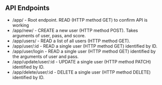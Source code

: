 ## API Endpoints
- /app/ - Root endpoint. READ (HTTP method GET) to confirm API is working
- /app/new/ - CREATE a new user (HTTP method POST). Takes arguments of user, pass, and score.
- /app/users/ - READ a list of all users (HTTP method GET). 
- /app/user/:id - READ a single user (HTTP method GET) identified by ID.
- /app/user/login - READ a single user (HTTP method GET) identified by the arguments of user and pass.
- /app/update/user/:id - UPDATE a single user (HTTP method PATCH) identified by ID.
- /app/delete/user/:id - DELETE a single user (HTTP method DELETE) identified by ID.
